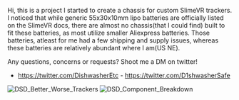 Hi, this is a project I started to create a chassis for custom SlimeVR trackers. I noticed that while generic 55x30x10mm lipo batteries are officially listed on the SlimeVR docs, there are almost no chassis(that I could find) built to fit these batteries, as most utilize smaller Aliexpress batteries. Those batteries, atleast for me had a few shipping and supply issues, whereas these batteries are relatively abundant where I am(US NE).

Any questions, concerns or requests? Shoot me a DM on twitter!
 - https://twitter.com/DishwasherEtc - https://twitter.com/D1shwasherSafe

![DSD_Better_Worse_Trackers](https://github.com/D1shwasherSafe/Better-Worse-Trackers/assets/156151647/93ef63e5-0fc7-4fa1-b793-ea317e2f9ff4)
![DSD_Component_Breakdown](https://github.com/D1shwasherSafe/Better-Worse-Trackers/assets/156151647/7e43af12-5f5d-4802-b1be-6a4394140108)
